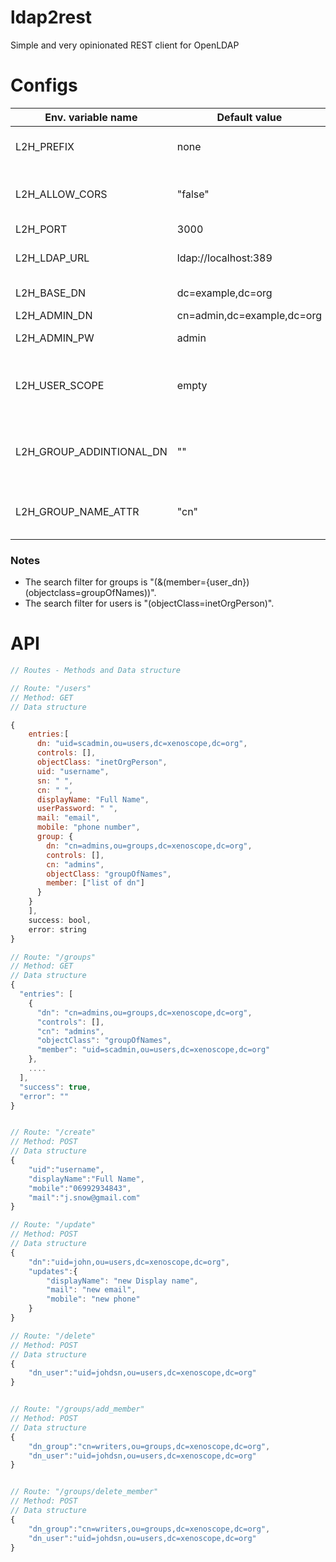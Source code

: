 # ldap2rest
Simple and very opinionated REST client for OpenLDAP

# Configs

| Env. variable name | Default value | Notes |
|--------------------|---------------|-------|
|L2H_PREFIX          | none          | prefix to use behind a proxy| 
|L2H_ALLOW_CORS      | "false"       | if to allow cors and put response headers| 
|L2H_PORT            | 3000          | listen on port |
|L2H_LDAP_URL        | ldap://localhost:389 | ldap server full url including port |
|L2H_BASE_DN         | dc=example,dc=org | base DN for searches |
|L2H_ADMIN_DN        | cn=admin,dc=example,dc=org | DN of admin |
|L2H_ADMIN_PW        | admin | password of admin |
|L2H_USER_SCOPE      | empty | additional organization unit for users, for example "ou=Persons"|
|L2H_GROUP_ADDINTIONAL_DN| "" | additional dn to add to group, example "ou=groups"|
|L2H_GROUP_NAME_ATTR| "cn" | attribute that holds the name of the group|

### Notes

- The search filter for groups is "(&(member={user_dn})(objectclass=groupOfNames))".
- The search filter for users is "(objectClass=inetOrgPerson)".

# API

```js
// Routes - Methods and Data structure

// Route: "/users"
// Method: GET
// Data structure

{
    entries:[
      dn: "uid=scadmin,ou=users,dc=xenoscope,dc=org",
      controls: [],
      objectClass: "inetOrgPerson",
      uid: "username",
      sn: " ",
      cn: " ",
      displayName: "Full Name",
      userPassword: " ",
      mail: "email",
      mobile: "phone number",
      group: {
        dn: "cn=admins,ou=groups,dc=xenoscope,dc=org",
        controls: [],
        cn: "admins",
        objectClass: "groupOfNames",
        member: ["list of dn"]
      }
    }
    ], 
    success: bool, 
    error: string   
}  

// Route: "/groups"
// Method: GET
// Data structure
{
  "entries": [
    {
      "dn": "cn=admins,ou=groups,dc=xenoscope,dc=org",
      "controls": [],
      "cn": "admins",
      "objectClass": "groupOfNames",
      "member": "uid=scadmin,ou=users,dc=xenoscope,dc=org"
    },
    ....
  ],
  "success": true,
  "error": ""
}


// Route: "/create"
// Method: POST
// Data structure
{
	"uid":"username",
	"displayName":"Full Name",
	"mobile":"06992934843",
	"mail":"j.snow@gmail.com"
}

// Route: "/update"
// Method: POST
// Data structure
{
	"dn":"uid=john,ou=users,dc=xenoscope,dc=org",
	"updates":{
		"displayName": "new Display name",
		"mail": "new email",
		"mobile": "new phone"
	}
}

// Route: "/delete"
// Method: POST
// Data structure
{
	"dn_user":"uid=johdsn,ou=users,dc=xenoscope,dc=org"
}


// Route: "/groups/add_member"
// Method: POST
// Data structure
{
	"dn_group":"cn=writers,ou=groups,dc=xenoscope,dc=org",
	"dn_user":"uid=johdsn,ou=users,dc=xenoscope,dc=org"
}


// Route: "/groups/delete_member"
// Method: POST
// Data structure
{
	"dn_group":"cn=writers,ou=groups,dc=xenoscope,dc=org",
	"dn_user":"uid=johdsn,ou=users,dc=xenoscope,dc=org"
}
```